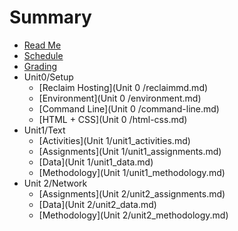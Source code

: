 # Summary

* [Read Me](README.md)
* [Schedule](schedule.md)
* [Grading](grading.md)
* Unit0/Setup
   * [Reclaim Hosting](Unit 0 /reclaimmd.md)
   * [Environment](Unit 0 /environment.md)
   * [Command Line](Unit 0 /command-line.md)
   * [HTML + CSS](Unit 0 /html-css.md)
* Unit1/Text
   * [Activities](Unit 1/unit1_activities.md)
   * [Assignments](Unit 1/unit1_assignments.md)
   * [Data](Unit 1/unit1_data.md)
   * [Methodology](Unit 1/unit1_methodology.md)
* Unit 2/Network
   * [Assignments](Unit 2/unit2_assignments.md)
   * [Data](Unit 2/unit2_data.md)
   * [Methodology](Unit 2/unit2_methodology.md)

